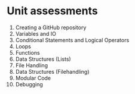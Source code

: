 # Unit assessments
1. Creating a GitHub repository
2. Variables and IO
3. Conditional Statements and Logical Operators
4. Loops
5. Functions
6. Data Structures (Lists)
7. File Handling
8. Data Structures (Filehandling)
9. Modular Code
10. Debugging
